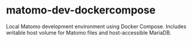 # matomo-dev-dockercompose
Local Matomo development environment using Docker Compose. Includes writable host volume for Matomo files and host-accessible MariaDB.

